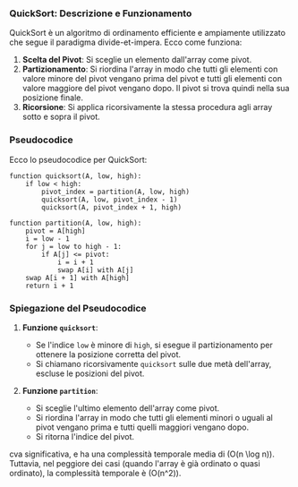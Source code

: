 ### QuickSort: Descrizione e Funzionamento

QuickSort è un algoritmo di ordinamento efficiente e ampiamente utilizzato che segue il paradigma divide-et-impera. Ecco come funziona:

1. **Scelta del Pivot**: Si sceglie un elemento dall'array come pivot.
2. **Partizionamento**: Si riordina l'array in modo che tutti gli elementi con valore minore del pivot vengano prima del pivot e tutti gli elementi con valore maggiore del pivot vengano dopo. Il pivot si trova quindi nella sua posizione finale.
3. **Ricorsione**: Si applica ricorsivamente la stessa procedura agli array sotto e sopra il pivot.

### Pseudocodice

Ecco lo pseudocodice per QuickSort:

```plaintext
function quicksort(A, low, high):
    if low < high:
        pivot_index = partition(A, low, high)
        quicksort(A, low, pivot_index - 1)
        quicksort(A, pivot_index + 1, high)

function partition(A, low, high):
    pivot = A[high]
    i = low - 1
    for j = low to high - 1:
        if A[j] <= pivot:
            i = i + 1
            swap A[i] with A[j]
    swap A[i + 1] with A[high]
    return i + 1
```

### Spiegazione del Pseudocodice

1. **Funzione `quicksort`**:
   - Se l'indice `low` è minore di `high`, si esegue il partizionamento per ottenere la posizione corretta del pivot.
   - Si chiamano ricorsivamente `quicksort` sulle due metà dell'array, escluse le posizioni del pivot.

2. **Funzione `partition`**:
   - Si sceglie l'ultimo elemento dell'array come pivot.
   - Si riordina l'array in modo che tutti gli elementi minori o uguali al pivot vengano prima e tutti quelli maggiori vengano dopo.
   - Si ritorna l'indice del pivot.

cva significativa, e ha una complessità temporale media di \(O(n \log n)\). Tuttavia, nel peggiore dei casi (quando l'array è già ordinato o quasi ordinato), la complessità temporale è \(O(n^2)\).
